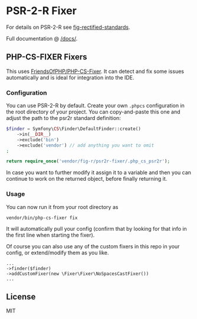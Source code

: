 # PSR-2-R Fixer
For details on PSR-2-R see [fig-rectified-standards](https://github.com/php-fig-rectified/fig-rectified-standards).

Full documentation @ [/docs/](docs).

## PHP-CS-FIXER Fixers

This uses [FriendsOfPHP/PHP-CS-Fixer](https://github.com/FriendsOfPHP/PHP-CS-Fixer).
It can detect and fix some issues automatically and is ideal for integration into the IDE.

### Configuration
You can use PSR-2-R by default.
Create your own `.phpcs` configuration in the root directory of your project.
You can copy-and-paste this one and adjust the path to the psr2r standard definition:
```php
$finder = Symfony\CS\Finder\DefaultFinder::create()
	->in(__DIR__)
	->exclude('bin')
	->exclude('vendor') // add anything you want to omit
;

return require_once('vendor/fig-r/psr2r-fixer/.php_cs_psr2r');
```

In case you want to further modify it assign it to a variable and then you
can continue to work on the returned object, before finally returning it.

### Usage
You can now run it from your root directory as
```
vendor/bin/php-cs-fixer fix
```
It will automatically pull your config (confirm that by looking for that info in the first line when starting the fixer).

Of course you can also use any of the custom fixers in this repo in your config, or extend/modify them as you like.

```
...
->finder($finder)
->addCustomFixer(new \Fixer\Fixer\NoSpacesCastFixer())
...
```

## License
MIT
